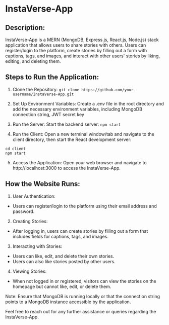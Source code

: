 # InstaVerse-App

## Description:
InstaVerse-App is a MERN (MongoDB, Express.js, React.js, Node.js) stack application that allows users to share stories with others. Users can register/login to the platform, create stories by filling out a form with captions, tags, and images, and interact with other users' stories by liking, editing, and deleting them.

## Steps to Run the Application:

1. Clone the Repository:
`git clone https://github.com/your-username/InstaVerse-App.git`

2. Set Up Environment Variables:
Create a .env file in the root directory and add the necessary environment variables, including MongoDB connection string, JWT secret key

3. Run the Server:
Start the backend server:
`npm start`

4. Run the Client:
Open a new terminal window/tab and navigate to the client directory, then start the React development server:

```
cd client
npm start
```

5. Access the Application:
Open your web browser and navigate to http://localhost:3000 to access the InstaVerse-App.



## How the Website Runs:

1. User Authentication:

- Users can register/login to the platform using their email address and password.

2. Creating Stories:

- After logging in, users can create stories by filling out a form that includes fields for captions, tags, and images.

3. Interacting with Stories:

- Users can like, edit, and delete their own stories.
- Users can also like stories posted by other users.

4. Viewing Stories:

- When not logged in or registered, visitors can view the stories on the homepage but cannot like, edit, or delete them.

Note: Ensure that MongoDB is running locally or that the connection string points to a MongoDB instance accessible by the application.

Feel free to reach out for any further assistance or queries regarding the InstaVerse-App.